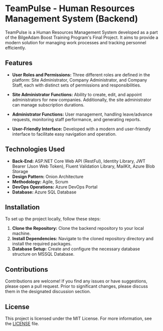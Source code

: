 # TeamPulse - Human Resources Management System (Backend)

TeamPulse is a Human Resources Management System developed as a part of the BilgeAdam Boost Training Program's Final Project. It aims to provide a modern solution for managing work processes and tracking personnel efficiently.

## Features

- **User Roles and Permissions:** Three different roles are defined in the platform: Site Administrator, Company Administrator, and Company Staff, each with distinct sets of permissions and responsibilities.
  
- **Site Administrator Functions:** Ability to create, edit, and appoint administrators for new companies. Additionally, the site administrator can manage subscription durations.
  
- **Administrator Functions:** User management, handling leave/advance requests, monitoring staff performance, and generating reports.
  
- **User-Friendly Interface:** Developed with a modern and user-friendly interface to facilitate easy navigation and operation.

## Technologies Used

- **Back-End:** ASP.NET Core Web API (RestFul), Identity Library, JWT Bearer (Json Web Token), Fluent Validation Library, MailKit, Azure Blob Storage
- **Design Pattern:** Onion Architecture
- **Methodology:** Agile, Scrum
- **DevOps Operations:** Azure DevOps Portal
- **Database:** Azure SQL Database

## Installation

To set up the project locally, follow these steps:

1. **Clone the Repository:** Clone the backend repository to your local machine.
2. **Install Dependencies:** Navigate to the cloned repository directory and install the required packages.
3. **Database Setup:** Create and configure the necessary database structure on MSSQL Database.

## Contributions

Contributions are welcome! If you find any issues or have suggestions, please open a pull request. Prior to significant changes, please discuss them in the designated discussion section.

## License

This project is licensed under the MIT License. For more information, see the [LICENSE](link) file.
